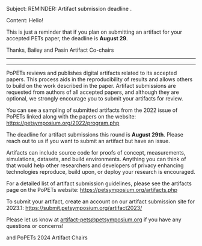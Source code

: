 Subject: REMINDER: Artifact submission deadline <DEADLINE>.

Content:
Hello!

This is just a reminder that if you plan on submitting an artifact for your accepted PETs paper, the deadline is **August 29**. 

Thanks, 
Bailey and Pasin
Artifact Co-chairs

---------------------------------------------------------------------
---------------------------------------------------------------------
PoPETs reviews and publishes digital artifacts related to its accepted
papers. This process aids in the reproducibility of results and allows
others to build on the work described in the paper. Artifact submissions
are requested from authors of all accepted papers, and although they are
optional, we strongly encourage you to submit your artifacts for review.

You can see a sampling of submitted artifacts from the 2022 issue of
PoPETs linked along with the papers on the website:
https://petsymposium.org/2022/program.php

The deadline for artifact submissions this round is **August 29th**. Please reach out to us if you want to submit an artifact but have an issue.

Artifacts can include source code for
proofs of concept, measurements, simulations, datasets, and build
environments. Anything you can think of that would help other
researchers and developers of privacy enhancing technologies reproduce,
build upon, or deploy your research is encouraged.

For a detailed list of artifact submission guidelines, please see the
artifacts page on the PoPETs website: https://petsymposium.org/artifacts.php

To submit your artifact, create an account on our artifact submission
site for 2023.1: https://submit.petsymposium.org/artifact2023/

Please let us know at <artifact-pets@petsymposium.org>  if you have any
questions or concerns!

<name1> and <name2>
PoPETs 2024 Artifact Chairs